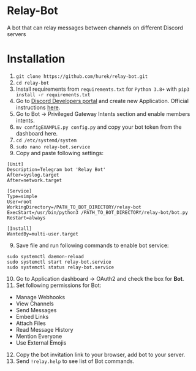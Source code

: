 # Relay-Bot

A bot that can relay messages between channels on different Discord servers

# Installation
1. `git clone https://github.com/hurek/relay-bot.git`
2. `cd relay-bot`
2. Install requirements from `requirements.txt` for `Python 3.8+` with `pip3 install -r requirements.txt`
3. Go to [Discord Developers portal](https://discord.com/developers/) and create new Application. Official instructions [here](https://discordpy.readthedocs.io/en/latest/discord.html).
4. Go to Bot -> Privileged Gateway Intents section and enable members intents.
5. `mv configEXAMPLE.py config.py` and copy your bot token from the dashboard here.
6. `cd /etc/systemd/system`
7. `sudo nano relay-bot.service`
8. Copy and paste following settings:
```
[Unit]
Description=Telegram bot 'Relay Bot'
After=syslog.target
After=network.target

[Service]
Type=simple
User=root
WorkingDirectory=/PATH_TO_BOT_DIRECTORY/relay-bot
ExecStart=/usr/bin/python3 /PATH_TO_BOT_DIRECTORY/relay-bot/bot.py
Restart=always

[Install]
WantedBy=multi-user.target
```
9. Save file and run following commands to enable bot service:
```
sudo systemctl daemon-reload
sudo systemctl start relay-bot.service
sudo systemctl status relay-bot.service
```
10. Go to Application dashboard -> OAuth2 and check the box for **Bot**.
11. Set following permissions for Bot:
* Manage Webhooks
* View Channels
* Send Messages
* Embed Links
* Attach Files
* Read Message History
* Mention Everyone
* Use External Emojis
12. Copy the bot invitation link to your browser, add bot to your server.
13. Send `!relay.help` to see list of Bot commands. 
